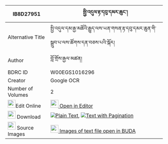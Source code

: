 |IB8D27951|སྤྱི་འདུལ་རྟ་དབུ་དམར་ཆུང་། 
| --- | --- 
|Alternative Title |སྤྱི་འདུལ་དམ་རྒྱ་མཚོའི་རྒྱུད་ལས་ཡན་གསན་རྟ་དབུ་དམར་ཆུན་གི་སྒྲུབ་པ་ལས་ཚོགས་དན་བཅས་པའི་སྐོར།
|Author| བློ་གྲོས་རྒྱལ་མཚན།
|BDRC ID | W00EGS1016296
|Creator | Google OCR
|Number of Volumes| 2
|<img width="25" src="https://img.icons8.com/color/25/000000/edit-property.png">Edit Online| [<img width="25" src="https://avatars.githubusercontent.com/u/45091458?s=200&v=4"> Open in Editor](http://editor.openpecha.org/IB8D27951)
|<img width="25" src="https://img.icons8.com/fluent/48/000000/download-2.png"/>  Download | [![](https://img.icons8.com/color/20/000000/txt.png)Plain Text](https://github.com/Openpecha/IB8D27951/releases/download/v1/chi_dul_ta_umar_chung_plain_IB8D27951.zip), [![](https://img.icons8.com/color/20/000000/txt.png)Text with Pagination](https://github.com/Openpecha/IB8D27951/releases/download/v1/chi_dul_ta_umar_chung_pages_IB8D27951.zip)
|<img width="25" src="https://img.icons8.com/plasticine/100/000000/pictures-folder.png"/>  Source Images | [<img width="25" src="https://library.bdrc.io/icons/BUDA-small.svg"> Images of text file open in BUDA](https://library.bdrc.io/show/bdr:W00EGS1016296)